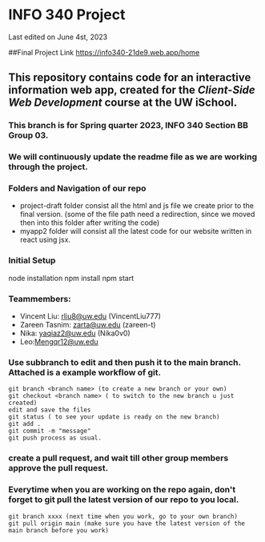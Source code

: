 # INFO 340 Project
Last edited on June 4st, 2023

##Final Project Link
https://info340-21de9.web.app/home

## This repository contains code for an interactive information web app, created for the _Client-Side Web Development_ course at the UW iSchool.

### This branch is for Spring quarter 2023, INFO 340 Section BB Group 03.
### We will continuously update the readme file as we are working through the project.

### Folders and Navigation of our repo
- project-draft folder consist all the html and js file we create prior to the final version. (some of the file path need a redirection, since we moved then into this folder after writing the code) 
- myapp2 folder will consist all the latest code for our website written in react using jsx.

### Initial Setup
node installation 
npm install
npm start

### Teammembers:
- Vincent Liu: rliu8@uw.edu (VincentLiu777)
- Zareen Tasnim: zarta@uw.edu (zareen-t)
- Nika: yaqiaz2@uw.edu (Nika0v0)
- Leo:Mengqr12@uw.edu

### Use subbranch to edit and then push it to the main branch. Attached is a example workflow of git.
```
git branch <branch name> (to create a new branch or your own)
git checkout <branch name> ( to switch to the new branch u just created)
edit and save the files
git status ( to see your update is ready on the new branch)
git add .
git commit -m "message"
git push process as usual.
```

### create a pull request, and wait till other group members approve the pull request. 

### Everytime when you are working on the repo again, don't forget to git pull the latest version of our repo to you local. 
```
git branch xxxx (next time when you work, go to your own branch)
git pull origin main (make sure you have the latest version of the main branch before you work)
```
